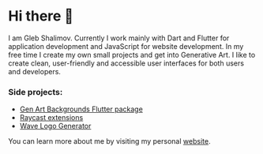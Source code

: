 # Hi there 👋

I am Gleb Shalimov. Currently I work mainly with Dart and Flutter for application development and JavaScript for website development. In my free time I create my own small projects and get into Generative Art. I like to create clean, user-friendly and accessible user interfaces for both users and developers.

### Side projects:

- [Gen Art Backgrounds Flutter package](https://pub.dev/packages/gen_art_bg)
- [Raycast extensions](https://www.raycast.com/khlebobul)
- [Wave Logo Generator](https://wave-logo.vercel.app/)

You can learn more about me by visiting my personal [website](https://khlebobul.github.io).
